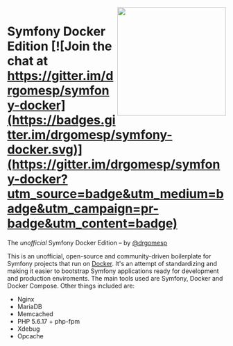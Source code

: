<img align="right" width="250px" src="https://www.baptiste-donaux.fr/wp-content/uploads/2015/09/docker.png" />

Symfony Docker Edition [![Join the chat at https://gitter.im/drgomesp/symfony-docker](https://badges.gitter.im/drgomesp/symfony-docker.svg)](https://gitter.im/drgomesp/symfony-docker?utm_source=badge&utm_medium=badge&utm_campaign=pr-badge&utm_content=badge)
========================

The *unofficial* Symfony Docker Edition – by [@drgomesp](https://github.com/drgomesp)

This is an unofficial, open-source and community-driven boilerplate for Symfony projects that run on [Docker](https://www.docker.com/). It's an attempt of standardizing and making it easier to bootstrap Symfony applications ready for development and production enviroments. The main tools used are Symfony, Docker and Docker Compose. Other things included are:

- Nginx
- MariaDB
- Memcached
- PHP 5.6.17 + php-fpm
- Xdebug
- Opcache
